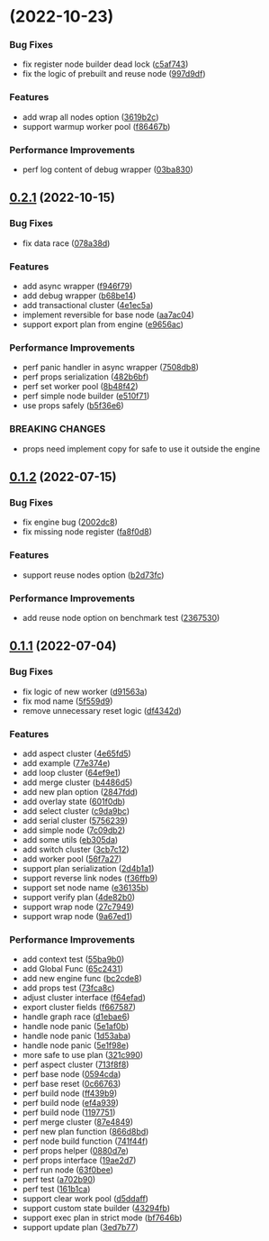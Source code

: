 # [](https://github.com/symphony09/running/compare/v0.2.1...v) (2022-10-23)


### Bug Fixes

* fix register node builder dead lock ([c5af743](https://github.com/symphony09/running/commit/c5af7437c5e0b0a9018a6e8fe8104b81057d560f))
* fix the logic of prebuilt and reuse node ([997d9df](https://github.com/symphony09/running/commit/997d9dfca7709638a904032ade74e6387a020116))


### Features

* add wrap all nodes option ([3619b2c](https://github.com/symphony09/running/commit/3619b2c3fe7a688136210ab4c62abeb355b682d6))
* support warmup worker pool ([f86467b](https://github.com/symphony09/running/commit/f86467bf2cbd0abc17b45f574141c2743243ba7d))


### Performance Improvements

* perf log content of debug wrapper ([03ba830](https://github.com/symphony09/running/commit/03ba8309ca00a4b67fec638ffc32efc9eef1290f))



## [0.2.1](https://github.com/symphony09/running/compare/v0.1.2...v0.2.1) (2022-10-15)


### Bug Fixes

* fix data race ([078a38d](https://github.com/symphony09/running/commit/078a38d8e7775021c91ed846b4fad1b9611bc258))


### Features

* add async wrapper ([f946f79](https://github.com/symphony09/running/commit/f946f7998437aa6d492e5a94b1e21a6a0e4883c4))
* add debug wrapper ([b68be14](https://github.com/symphony09/running/commit/b68be145c824d45db3f956f379ee41bad98a2474))
* add transactional cluster ([4e1ec5a](https://github.com/symphony09/running/commit/4e1ec5ac2132d6131ea32f2c187062ca69bf402d))
* implement reversible for base node ([aa7ac04](https://github.com/symphony09/running/commit/aa7ac043be3e1f3cf771fba8af2373136f719846))
* support export plan from engine ([e9656ac](https://github.com/symphony09/running/commit/e9656ac85447e7898b5c2d29fd0d9f8d41a474c5))


### Performance Improvements

* perf panic handler in async wrapper ([7508db8](https://github.com/symphony09/running/commit/7508db8b7cac6064ad96c3fcd6c4f48f8b2961dd))
* perf props serialization ([482b6bf](https://github.com/symphony09/running/commit/482b6bf15ce92f05ab2c16ccc5f7d61e5fcc4c60))
* perf set worker pool ([8b48f42](https://github.com/symphony09/running/commit/8b48f42e6cf0f1e1d772aac203f167cf86f80eba))
* perf simple node builder ([e510f71](https://github.com/symphony09/running/commit/e510f71c72b5e2075dd39de0256febe765e5a3ab))
* use props safely ([b5f36e6](https://github.com/symphony09/running/commit/b5f36e68a7f44e4b7d7622d31d97db9498d78a74))


### BREAKING CHANGES

* props need implement copy for safe to use it outside the engine

## [0.1.2](https://github.com/symphony09/running/compare/v0.1.1...v0.1.2) (2022-07-15)


### Bug Fixes

* fix engine bug ([2002dc8](https://github.com/symphony09/running/commit/2002dc8316caff9acf6122271b86e0fc36c8500a))
* fix missing node register ([fa8f0d8](https://github.com/symphony09/running/commit/fa8f0d8a0bc5be79980fa1b31cb19d7012d97fa4))


### Features

* support reuse nodes option ([b2d73fc](https://github.com/symphony09/running/commit/b2d73fccad4690988fc2741ca535eb5c23cae413))


### Performance Improvements

* add reuse node option on benchmark test ([2367530](https://github.com/symphony09/running/commit/23675302b703a36986a01eae30e9bb42e1e05b12))



## [0.1.1](https://github.com/symphony09/running/compare/4de82b0169977e9c8e930224b6e8af10202d968e...v0.1.1) (2022-07-04)


### Bug Fixes

* fix logic of new worker ([d91563a](https://github.com/symphony09/running/commit/d91563a320ceecef98bf665f430a17b0c17a714d))
* fix mod name ([5f559d9](https://github.com/symphony09/running/commit/5f559d98fe2c29ccc5eb11fd07b2c60a054e58a4))
* remove unnecessary reset  logic ([df4342d](https://github.com/symphony09/running/commit/df4342dca99ab2f12935a13e41052e957f5704df))


### Features

* add aspect cluster ([4e65fd5](https://github.com/symphony09/running/commit/4e65fd51bd75e39472d17628f5af8aa497258a09))
* add example ([77e374e](https://github.com/symphony09/running/commit/77e374e72b3bebcf85b4b5f66740d5558b0fd52b))
* add loop cluster ([64ef9e1](https://github.com/symphony09/running/commit/64ef9e18f7de3a7b4b1cf286b9495b4009fc7983))
* add merge cluster ([b4486d5](https://github.com/symphony09/running/commit/b4486d5ef7bc22d7f5dfa535c932d9db048144ec))
* add new plan option ([2847fdd](https://github.com/symphony09/running/commit/2847fdd4c73df721d52a76d93949b2ef281b56e7))
* add overlay state ([601f0db](https://github.com/symphony09/running/commit/601f0db6abafa61ef13d04c2d644c92e01fa38a4))
* add select cluster ([c9da9bc](https://github.com/symphony09/running/commit/c9da9bc695864549f9b5bf24b254f927b4038b13))
* add serial cluster ([5756239](https://github.com/symphony09/running/commit/57562392d8cb4e434daf933a4549c3b9584550ec))
* add simple node ([7c09db2](https://github.com/symphony09/running/commit/7c09db293b885de247358937abc8fca38421dafa))
* add some utils ([eb305da](https://github.com/symphony09/running/commit/eb305da975a4b05bea882a4f6f17f1dee26c39f0))
* add switch cluster ([3cb7c12](https://github.com/symphony09/running/commit/3cb7c12e4c9a17032a00cb939d37651a69441499))
* add worker pool ([56f7a27](https://github.com/symphony09/running/commit/56f7a27d35d30d9cd3cc90f5b45cdc47d7ce9f4b))
* support plan serialization ([2d4b1a1](https://github.com/symphony09/running/commit/2d4b1a1cf760204c03f02e2bbc077745f92660b2))
* support reverse link nodes ([f36ffb9](https://github.com/symphony09/running/commit/f36ffb9b0b807408ac596c3f3c8ee4f2462cee65))
* support set node name ([e36135b](https://github.com/symphony09/running/commit/e36135bbaed5ec181d41fb74fbe21248b1b43edd))
* support verify plan ([4de82b0](https://github.com/symphony09/running/commit/4de82b0169977e9c8e930224b6e8af10202d968e))
* support wrap node ([27c7949](https://github.com/symphony09/running/commit/27c7949ddc37247584fb978df8cc77b9c68d04bf))
* support wrap node ([9a67ed1](https://github.com/symphony09/running/commit/9a67ed13c0626ff1934b905db45d463cf05e2f72))


### Performance Improvements

* add context test ([55ba9b0](https://github.com/symphony09/running/commit/55ba9b029c405d36e3d0b130167152955799464b))
* add Global Func ([65c2431](https://github.com/symphony09/running/commit/65c24318600bc611f04b27f6ff8ca72fe80d212d))
* add new engine func ([bc2cde8](https://github.com/symphony09/running/commit/bc2cde8edd2c31f56ceb54d050d3416a3bd88b3f))
* add props test ([73fca8c](https://github.com/symphony09/running/commit/73fca8cebf12f4d1e9bceb2a93c2fc022a13505a))
* adjust cluster interface ([f64efad](https://github.com/symphony09/running/commit/f64efad9a3b9aa5c6d5a54f134d7103d0948ceb5))
* export cluster fields ([f667587](https://github.com/symphony09/running/commit/f6675876fb4fd9da4bd5a5e8be80006004948280))
* handle graph race ([d1ebae6](https://github.com/symphony09/running/commit/d1ebae6de3f43a713472fda567214a30b623ba82))
* handle node panic ([5e1af0b](https://github.com/symphony09/running/commit/5e1af0be209e01734e3bf3bbb672fa72f05002e3))
* handle node panic ([1d53aba](https://github.com/symphony09/running/commit/1d53aba778b8633219796462f628f6629567972d))
* handle node panic ([5e1f98e](https://github.com/symphony09/running/commit/5e1f98eb8b02a22a067f2607cb41abeb15cafb13))
* more safe to use plan ([321c990](https://github.com/symphony09/running/commit/321c990c09aeb5eeb7ef6bcc73c63b68f3d885c3))
* perf aspect cluster ([713f8f8](https://github.com/symphony09/running/commit/713f8f80ecfd4f387766e2d93b196134c51a1430))
* perf base node ([0594cda](https://github.com/symphony09/running/commit/0594cdab026c7c336f4b6489e07623469509164d))
* perf base reset ([0c66763](https://github.com/symphony09/running/commit/0c66763d698f62b819b940ba3c632aca02f85ab4))
* perf build node ([ff439b9](https://github.com/symphony09/running/commit/ff439b967df5e0811532356be07925b60ae0d2ab))
* perf build node ([ef4a939](https://github.com/symphony09/running/commit/ef4a9391e40b4db9dcfff5639985c42b2d640868))
* perf build node ([1197751](https://github.com/symphony09/running/commit/119775130f976627e7a6a52869b0a01368c7dd78))
* perf merge cluster ([87e4849](https://github.com/symphony09/running/commit/87e4849adeb6621664c9ddf8146c9f0db823ffb7))
* perf new plan function ([866d8bd](https://github.com/symphony09/running/commit/866d8bde44cf5633d90b1e92101006ed7fba7d49))
* perf node build function ([741f44f](https://github.com/symphony09/running/commit/741f44ff1465143dc286651516000edbd29822a7))
* perf props helper ([0880d7e](https://github.com/symphony09/running/commit/0880d7e0c900c1fa7ddb126046b1dc66e99dae5d))
* perf props interface ([19ae2d7](https://github.com/symphony09/running/commit/19ae2d7c300928ca1a4ebdd6219d87af6519e09c))
* perf run node ([63f0bee](https://github.com/symphony09/running/commit/63f0bee56c55562bf4e685207b13712741eb24e1))
* perf test ([a702b90](https://github.com/symphony09/running/commit/a702b90cf4e2922adfe4478e88feb5b151ac706a))
* perf test ([161b1ca](https://github.com/symphony09/running/commit/161b1cab2879f612c2170ab206277550bd75a952))
* support clear work pool ([d5ddaff](https://github.com/symphony09/running/commit/d5ddaff914325469b72bbb54f8726e9abf310628))
* support custom state builder ([43294fb](https://github.com/symphony09/running/commit/43294fbc3fe32c1d406f2cd5d8ebb0934589a132))
* support exec plan in strict mode ([bf7646b](https://github.com/symphony09/running/commit/bf7646b88772c061a9714c2d86361b5f28b6d798))
* support update plan ([3ed7b77](https://github.com/symphony09/running/commit/3ed7b77d2b71bc4deb415d5d239b8014f246ca56))



